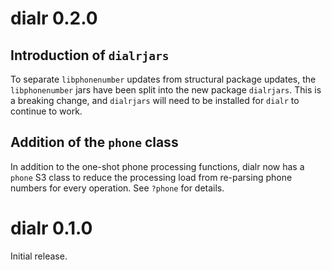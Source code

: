 
# dialr 0.2.0

## Introduction of `dialrjars`

To separate `libphonenumber` updates from structural package updates, the
`libphonenumber` jars have been split into the new package `dialrjars`.
This is a breaking change, and `dialrjars` will need to be installed for
`dialr` to continue to work.

## Addition of the `phone` class

In addition to the one-shot phone processing functions, dialr now has a
`phone` S3 class to reduce the processing load from re-parsing phone numbers
for every operation. See `?phone` for details.

# dialr 0.1.0

Initial release.

